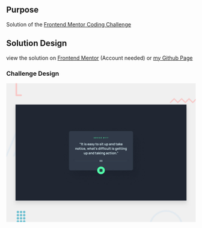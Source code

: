 ## Purpose
Solution of the [Frontend Mentor Coding Challenge](https://www.frontendmentor.io/challenges/advice-generator-app-QdUG-13db/hub)

## Solution Design
view the solution on [Frontend Mentor](https://www.frontendmentor.io/solutions/frontend-mentor-advicegenerator-I7ljCmHyz5) (Account needed) or [my Github Page](https://m1mmseen.github.io/Frontend-Mentor-Advice-Generator/)


### Challenge Design

![Design preview for the Advice generator app coding challenge](./design/desktop-preview.jpg)



